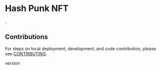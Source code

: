 # Hash Punk NFT

.

## Contributions

For steps on local deployment, development, and code contribution, please see [CONTRIBUTING](./CONTRIBUTING.md).

version
